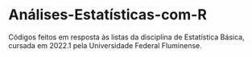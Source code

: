 # Análises-Estatísticas-com-R
Códigos feitos em resposta às listas da disciplina de Estatística Básica, cursada em 2022.1 pela Universidade Federal Fluminense.
